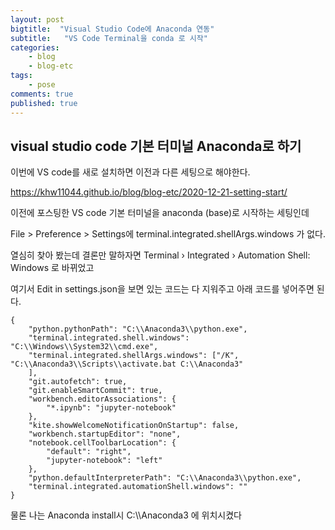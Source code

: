 ```yaml
---
layout: post
bigtitle:  "Visual Studio Code에 Anaconda 연동"
subtitle:   "VS Code Terminal을 conda 로 시작"
categories:
    - blog
    - blog-etc
tags:
    - pose
comments: true
published: true
---
```


## visual studio code 기본 터미널 Anaconda로 하기

이번에 VS code를 새로 설치하면 이전과 다른 세팅으로 해야한다.

<https://khw11044.github.io/blog/blog-etc/2020-12-21-setting-start/>

이전에 포스팅한 VS code 기본 터미널을 anaconda (base)로 시작하는 세팅인데

File > Preference > Settings에  terminal.integrated.shellArgs.windows 가 없다.

열심히 찾아 봤는데 결론만 말하자면 Terminal › Integrated › Automation Shell: Windows 로 바뀌었고

여기서 Edit in settings.json을 보면 있는 코드는 다 지워주고 아래 코드를 넣어주면 된다.

~~~pytho
{
    "python.pythonPath": "C:\\Anaconda3\\python.exe",
    "terminal.integrated.shell.windows": "C:\\Windows\\System32\\cmd.exe",
    "terminal.integrated.shellArgs.windows": ["/K", "C:\\Anaconda3\\Scripts\\activate.bat C:\\Anaconda3"
    ],
    "git.autofetch": true,
    "git.enableSmartCommit": true,
    "workbench.editorAssociations": {
        "*.ipynb": "jupyter-notebook"
    },
    "kite.showWelcomeNotificationOnStartup": false,
    "workbench.startupEditor": "none",
    "notebook.cellToolbarLocation": {
        "default": "right",
        "jupyter-notebook": "left"
    },
    "python.defaultInterpreterPath": "C:\\Anaconda3\\python.exe",
    "terminal.integrated.automationShell.windows": ""
}
~~~

물론 나는 Anaconda install시 C:\\\Anaconda3 에 위치시켰다
